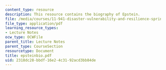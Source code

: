 ```yaml
---
content_type: resource
description: This resource contains the biography of Epstein.
file: /media/courses/11-941-disaster-vulnerability-and-resilience-spring-2005/2318dc28bbdf16e24c3192acd3bb84de_epsteinbio.pdf
file_type: application/pdf
learning_resource_types:
- Lecture Notes
ocw_type: OCWFile
parent_title: Lecture Notes
parent_type: CourseSection
resourcetype: Document
title: epsteinbio.pdf
uid: 2318dc28-bbdf-16e2-4c31-92acd3bb84de
---
```

